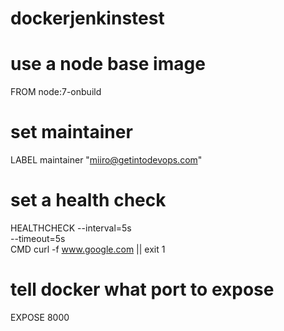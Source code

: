 # dockerjenkinstest
# use a node base image
FROM node:7-onbuild

# set maintainer
LABEL maintainer "miiro@getintodevops.com"

# set a health check
HEALTHCHECK --interval=5s \
            --timeout=5s \
            CMD curl -f www.google.com || exit 1

# tell docker what port to expose
EXPOSE 8000
